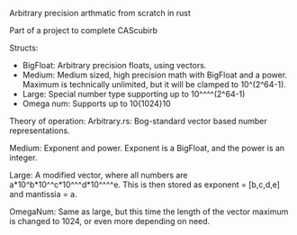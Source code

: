 Arbitrary precision arthmatic from scratch in rust

Part of a project to complete CAScubirb

Structs:
* BigFloat: Arbitrary precision floats, using vectors.
* Medium: Medium sized, high precision math with BigFloat and a power. Maximum is technically unlimited, but it will be clamped to 10^(2^64-1).
* Large: Special number type supporting up to 10^^^^(2^64-1)
* Omega num: Supports up to 10{1024}10

Theory of operation:
Arbitrary.rs: Bog-standard vector based number representations.

Medium: Exponent and power. Exponent is a BigFloat, and the power is an integer. 

Large: A modified vector, where all numbers are a\*10^b\*10^^c\*10^^^d\*10^^^^e. This is then stored as exponent = \[b,c,d,e\] and mantissia = a.

OmegaNum: Same as large, but this time the length of the vector maximum is changed to 1024, or even more depending on need.
